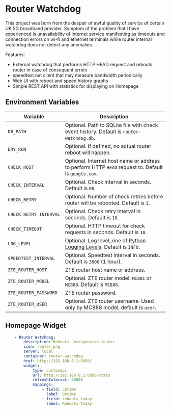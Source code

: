 # Router Watchdog

This project was born from the despair of awful quality of service of certain UK 5G broadband
provider. Symptom of the problem that I have experienced is unavailability of internet service
manifesting as timeouts and connection errors on wi-fi and ethernet terminals while router
internal watchdog does not detect any anomalies.

Features:

* External watchdog that performs HTTP HEAD request and reboots router in case of consequent errors
* speedtest.net client that may measure bandwidth periodically
* Web UI with reboot and speed history graphs
* Simple REST API with statistics for displaying on Homepage

## Environment Variables

Variable               | Description
---------------------- | -----------
`DB_PATH`              | Optional. Path to SQLite file with check event history. Default is `router-watchdog.db`.
`DRY_RUN`              | Optional. If defined, no actual router reboot will happen.
`CHECK_HOST`           | Optional. Internet host name or address to perform HTTP `HEAD` request to. Default is `google.com`.
`CHECK_INTERVAL`       | Optional. Check interval in seconds. Default is `60`.
`CHECK_RETRY`          | Optional. Number of check retries before router will be rebooted. Default is `3`.
`CHECK_RETRY_INTERVAL` | Optional. Check retry interval in seconds. Default is `10`.
`CHECK_TIMEOUT`        | Optional. HTTP timeout for check requests in seconds. Default is `10`.
`LOG_LEVEL`            | Optional. Log level, one of [Python Logging Levels](https://docs.python.org/3/library/logging.html#levels). Default is `INFO`.
`SPEEDTEST_INTERVAL`   | Optional. Speedtest interval in seconds. Default is `3600` (1 hour).
`ZTE_ROUTER_HOST`      | ZTE router host name or address.
`ZTE_ROUTER_MODEL`     | Optional. ZTE router model: `MC801` or `MC888`. Default is `MC888`.
`ZTE_ROUTER_PASSWORD`  | ZTE router password.
`ZTE_ROUTER_USER`      | Optional. ZTE router username. Used only by MC888 model, default is `user`.

## Homepage Widget

```yaml
    - Router Watchdog:
        description: Reboots unresponsive router
        icon: router.png
        server: local
        container: router-watchdog
        href: http://192.168.0.1:8050/
        widget:
            type: customapi
            url: http://192.168.0.1:8050/stats
            refreshInterval: 60000
            mappings:
                - field: uptime
                  label: Uptime
                - field: reboots_today
                  label: Reboots Today
```
